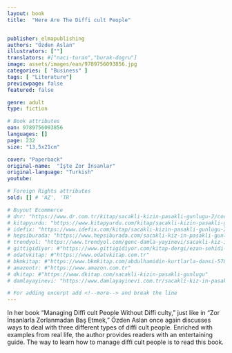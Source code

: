 ```yaml
---
layout: book
title:  "Here Are The Diffi cult People"


publisher: elmapublishing
authors: "Özden Aslan"
illustrators: [""]
translators: #["naci-turan","burak-dogru"]
image: assets/images/ean/9789756093856.jpg
categories: [ "Business" ]
tags: [ "Literature"]
previewpage: false
featured: false

genre: adult
type: fiction

# Book attributes
ean: 9789756093856
languages: []
page: 232
size: "13,5x21cm"

cover: "Paperback"
original-name:  "İşte Zor İnsanlar"
original-language: "Turkish"
youtube:

# Foreign Rights attributes
sold: [] # 'AZ', 'TR'

# Buyout Ecommerce
# dnr: "https://www.dr.com.tr/kitap/sacakli-kizin-pasakli-gunlugu-2/cocuk-ve-genclik/genclik-10-yas/roman-oyku/urunno=0001893059001"
# kitapyurdu: "https://www.kitapyurdu.com/kitap/sacakli-kizin-pasakli-gunlugu-2-/560122.html&filter_name=Sa%C3%A7akl%C4%B1+K%C4%B1z%27%C4%B1n+Pasakl%C4%B1+G%C3%BCnl%C3%BC%C4%9F%C3%BC+2"
# idefix: "https://www.idefix.com/kitap/sacakli-kizin-pasakli-gunlugu-2/cocuk-ve-genclik/genclik-10-yas/roman-oyku/urunno=0001893059001"
# hepsiburada: "https://www.hepsiburada.com/sacakli-kiz-in-pasakli-gunlugu-2-damla-yayinevi-p-HBV000012ER86"
# trendyol: "https://www.trendyol.com/genc-damla-yayinevi/sacakli-kiz-in-pasakli-gunlugu-2-p-54825777"
# gittigidiyor: #"https://www.gittigidiyor.com/kitap-dergi/ezan-sehidi-adnan-menderes_pdp_732728793"
# odatvkitap: #"https://www.odatvkitap.com.tr"
# bkmkitap: #"https://www.bkmkitap.com/abdulhamidin-kurtlarla-dansi-578226"
# amazontr: #"https://www.amazon.com.tr"
# dkitap: #"https://www.dkitap.com/sacakli-kizin-pasakli-gunlugu"
# damlayayinevi: "https://www.damlayayinevi.com.tr/sacakli-kiz-in-pasakli-gunlugu-2-bu-iste-bi-terslik-var"

# For adding excerpt add <!--more--> and break the line
---
```

In her book “Managing Diffi cult People Without
Diffi culty,” just like in “Zor İnsanlarla Zorlanmadan
Baş Etmek,” Özden Aslan once again discusses
ways to deal with three different types of diffi cult
people. Enriched with examples from real life, the
author provides readers with an entertaining guide.
The way to learn how to manage diffi cult people is
to read this book.
<!--more--> 

